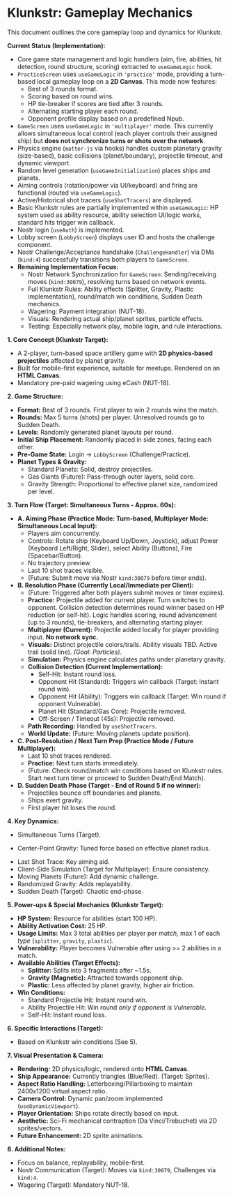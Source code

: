 # Klunkstr: Gameplay Mechanics

This document outlines the core gameplay loop and dynamics for Klunkstr.

**Current Status (Implementation):**
*   Core game state management and logic handlers (aim, fire, abilities, hit detection, round structure, scoring) extracted to `useGameLogic` hook.
*   `PracticeScreen` uses `useGameLogic` in `'practice'` mode, providing a turn-based local gameplay loop on a **2D Canvas**. This mode now features:
    *   Best of 3 rounds format.
    *   Scoring based on round wins.
    *   HP tie-breaker if scores are tied after 3 rounds.
    *   Alternating starting player each round.
    *   Opponent profile display based on a predefined Npub.
*   `GameScreen` uses `useGameLogic` in `'multiplayer'` mode. This currently allows simultaneous local control (each player controls their assigned ship) but **does not synchronize turns or shots over the network**.
*   Physics engine (`matter-js` via hooks) handles custom planetary gravity (size-based), basic collisions (planet/boundary), projectile timeout, and dynamic viewport.
*   Random level generation (`useGameInitialization`) places ships and planets.
*   Aiming controls (rotation/power via UI/keyboard) and firing are functional (routed via `useGameLogic`).
*   Active/Historical shot tracers (`useShotTracers`) are displayed.
*   Basic Klunkstr rules are partially implemented within `useGameLogic`: HP system used as ability resource, ability selection UI/logic works, standard hits trigger win callback.
*   Nostr login (`useAuth`) is implemented.
*   Lobby screen (`LobbyScreen`) displays user ID and hosts the challenge component.
*   Nostr Challenge/Acceptance handshake (`ChallengeHandler`) via DMs (`kind:4`) successfully transitions both players to `GameScreen`.
*   **Remaining Implementation Focus:**
    *   Nostr Network Synchronization for `GameScreen`: Sending/receiving moves (`kind:30079`), resolving turns based on network events.
    *   Full Klunkstr Rules: Ability effects (Splitter, Gravity, Plastic implementation), round/match win conditions, Sudden Death mechanics.
    *   Wagering: Payment integration (NUT-18).
    *   Visuals: Rendering actual ship/planet sprites, particle effects.
    *   Testing: Especially network play, mobile login, and rule interactions.

**1. Core Concept (Klunkstr Target):**
   - A 2-player, turn-based space artillery game with **2D physics-based projectiles** affected by planet gravity.
   - Built for mobile-first experience, suitable for meetups. Rendered on an **HTML Canvas**.
   - Mandatory pre-paid wagering using eCash (NUT-18).

**2. Game Structure:**
   - **Format:** Best of 3 rounds. First player to win 2 rounds wins the match.
   - **Rounds:** Max 5 turns (shots) per player. Unresolved rounds go to Sudden Death.
   - **Levels:** Randomly generated planet layouts per round.
   - **Initial Ship Placement:** Randomly placed in side zones, facing each other.
   - **Pre-Game State:** Login -> `LobbyScreen` (Challenge/Practice).
   - **Planet Types & Gravity:**
     - Standard Planets: Solid, destroy projectiles.
     - Gas Giants (Future): Pass-through outer layers, solid core.
     - Gravity Strength: Proportional to effective planet size, randomized per level.

**3. Turn Flow (Target: Simultaneous Turns - Approx. 60s):**
   - **A. Aiming Phase (Practice Mode: Turn-based, Multiplayer Mode: Simultaneous Local Input):**
     - Players aim concurrently.
     - Controls: Rotate ship (Keyboard Up/Down, Joystick), adjust Power (Keyboard Left/Right, Slider), select Ability (Buttons), Fire (Spacebar/Button).
     - No trajectory preview.
     - Last 10 shot traces visible.
     - (Future: Submit move via Nostr `kind:30079` before timer ends).
   - **B. Resolution Phase (Currently Local/Immediate per Client):**
     - (Future: Triggered after both players submit moves or timer expires).
     - **Practice:** Projectile added for current player. Turn switches to opponent. Collision detection determines round winner based on HP reduction (or self-hit). Logic handles scoring, round advancement (up to 3 rounds), tie-breakers, and alternating starting player.
     - **Multiplayer (Current):** Projectile added locally for player providing input. **No network sync.**
     - **Visuals:** Distinct projectile colors/trails. Ability visuals TBD. Active trail (solid line). *(Goal: Particles)*.
     - **Simulation:** Physics engine calculates paths under planetary gravity.
     - **Collision Detection (Current Implementation):**
       - Self-Hit: Instant round loss.
       - Opponent Hit (Standard): Triggers win callback (Target: Instant round win).
       - Opponent Hit (Ability): Triggers win callback (Target: Win round if opponent Vulnerable).
       - Planet Hit (Standard/Gas Core): Projectile removed.
       - Off-Screen / Timeout (45s): Projectile removed.
     - **Path Recording:** Handled by `useShotTracers`.
     - **World Update:** (Future: Moving planets update position).
   - **C. Post-Resolution / Next Turn Prep (Practice Mode / Future Multiplayer):**
     - Last 10 shot traces rendered.
     - **Practice:** Next turn starts immediately.
     - (Future: Check round/match win conditions based on Klunkstr rules. Start next turn timer or proceed to Sudden Death/End Match).
   - **D. Sudden Death Phase (Target - End of Round 5 if no winner):**
     - Projectiles bounce off boundaries and planets.
     - Ships exert gravity.
     - First player hit loses the round.

**4. Key Dynamics:**
   - Simultaneous Turns (Target).
   *   Center-Point Gravity: Tuned force based on effective planet radius.
   - Last Shot Trace: Key aiming aid.
   - Client-Side Simulation (Target for Multiplayer): Ensure consistency.
   - Moving Planets (Future): Add dynamic challenge.
   - Randomized Gravity: Adds replayability.
   - Sudden Death (Target): Chaotic end-phase.

**5. Power-ups & Special Mechanics (Klunkstr Target):**
   - **HP System:** Resource for abilities (start 100 HP).
   - **Ability Activation Cost:** 25 HP.
   - **Usage Limits:** Max 3 total abilities per player per *match*, max 1 of each *type* (`splitter`, `gravity`, `plastic`).
   - **Vulnerability:** Player becomes Vulnerable after using >= 2 abilities in a match.
   - **Available Abilities (Target Effects):**
     - **Splitter:** Splits into 3 fragments after ~1.5s.
     - **Gravity (Magnetic):** Attracted towards opponent ship.
     - **Plastic:** Less affected by planet gravity, higher air friction.
   - **Win Conditions:**
      - Standard Projectile Hit: Instant round win.
      - Ability Projectile Hit: Win round *only if opponent is Vulnerable*.
      - Self-Hit: Instant round loss.

**6. Specific Interactions (Target):**
   - Based on Klunkstr win conditions (See 5).

**7. Visual Presentation & Camera:**
   - **Rendering:** 2D physics/logic, rendered onto **HTML Canvas**.
   - **Ship Appearance:** Currently triangles (Blue/Red). (Target: Sprites).
   - **Aspect Ratio Handling:** Letterboxing/Pillarboxing to maintain 2400x1200 virtual aspect ratio.
   - **Camera Control:** Dynamic pan/zoom implemented (`useDynamicViewport`).
   - **Player Orientation:** Ships rotate directly based on input.
   - **Aesthetic:** Sci-Fi mechanical contraption (Da Vinci/Trebuchet) via 2D sprites/vectors.
   - **Future Enhancement:** 2D sprite animations.

**8. Additional Notes:**
   - Focus on balance, replayability, mobile-first.
   - Nostr Communication (Target): Moves via `kind:30079`, Challenges via `kind:4`.
   - Wagering (Target): Mandatory NUT-18.